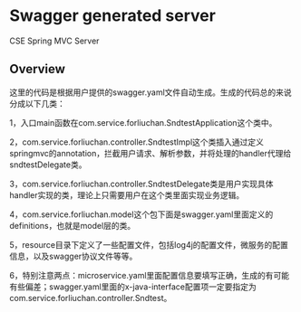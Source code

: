 # Swagger generated server

CSE Spring MVC Server


## Overview
这里的代码是根据用户提供的swagger.yaml文件自动生成。生成的代码总的来说分成以下几类：

1，入口main函数在com.service.forliuchan.SndtestApplication这个类中。

2，com.service.forliuchan.controller.SndtestImpl这个类插入通过定义springmvc的annotation，拦截用户请求、解析参数，并将处理的handler代理给sndtestDelegate类。

3，com.service.forliuchan.controller.SndtestDelegate类是用户实现具体handler实现的类，理论上只需要用户在这个类里面实现业务逻辑。

4，com.service.forliuchan.model这个包下面是swagger.yaml里面定义的definitions，也就是model层的类。

5，resource目录下定义了一些配置文件，包括log4j的配置文件，微服务的配置信息，以及swagger协议文件等等。

6，特别注意两点：microservice.yaml里面配置信息要填写正确，生成的有可能有些偏差；swagger.yaml里面的x-java-interface配置项一定要指定为com.service.forliuchan.controller.Sndtest。
